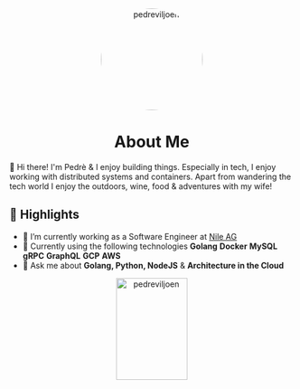<div align="center">
    <img alt="pedreviljoen" src="https://avatars.githubusercontent.com/u/22566407?v=4" width="180" style="border-radius: 90px;"/>
</div>

<h1 align="center">
  About Me
</h1>

👋 Hi there! I'm Pedrè & I enjoy building things. Especially in tech, I enjoy working with distributed systems and containers. Apart from wandering the tech world I enjoy the outdoors, wine, food & adventures with my wife!

## :book: Highlights

- 🔭 I’m currently working as a Software Engineer at [Nile AG](https://nile.ag)
- 🌱 Currently using the following technologies **Golang** **Docker** **MySQL** **gRPC** **GraphQL** **GCP** **AWS**
- 💬 Ask me about  **Golang, Python, NodeJS** & **Architecture in the Cloud**

<div align="center">
  <a href="https://github.com/anuraghazra/github-readme-stats">
    <img src="https://github-readme-stats.vercel.app/api?username=pedreviljoen&show_icons=true&theme=buefy&count_private=true" alt="pedreviljoen" height=180 width=50% />
  </a>
</div>

